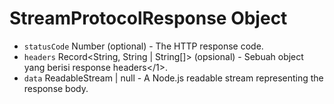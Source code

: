# StreamProtocolResponse Object

* `statusCode` Number (optional) - The HTTP response code.
* `headers` Record<String, String | String[]> (opsional) - Sebuah object yang berisi response headers</1>.
* `data` ReadableStream | null - A Node.js readable stream representing the response body.
